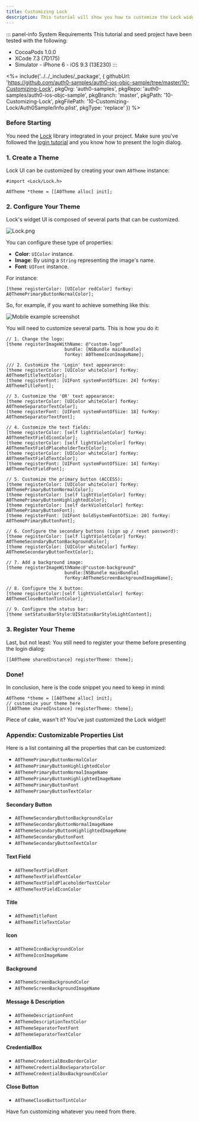```yaml
---
title: Customizing Lock
description: This tutorial will show you how to customize the Lock widget UI.
---
```


::: panel-info System Requirements
This tutorial and seed project have been tested with the following:

* CocoaPods 1.0.0
* XCode 7.3 (7D175)
* Simulator - iPhone 6 - iOS 9.3 (13E230)
  :::

<%= include('../../_includes/_package', {
  githubUrl: 'https://github.com/auth0-samples/auth0-ios-objc-sample/tree/master/10-Customizing-Lock',
  pkgOrg: 'auth0-samples',
  pkgRepo: 'auth0-samples/auth0-ios-objc-sample',
  pkgBranch: 'master',
  pkgPath: '10-Customizing-Lock',
  pkgFilePath: '10-Customizing-Lock/Auth0Sample/Info.plist',
  pkgType: 'replace'
}) %>

### Before Starting

You need the [Lock](https://github.com/auth0/Lock.iOS-OSX) library integrated in your project. Make sure you've followed the [login tutorial](01-login.md) and you know how to present the login dialog.

### 1. Create a Theme

Lock UI can be customized by creating your own `A0Theme` instance:

```objc
#import <Lock/Lock.h>
```

```objc
A0Theme *theme = [[A0Theme alloc] init];
```

### 2. Configure Your Theme

Lock's widget UI is composed of several parts that can be customized.

![Lock.png](/media/articles/libraries/lock-ios/customization/Lock-UI-Parts.png)

You can configure these type of properties:

- **Color**: `UIColor` instance.
- **Image**: By using a `String` representing the image's name.
- **Font**: `UIFont` instance.

For instance:

```objc
[theme registerColor: [UIColor redColor] forKey: A0ThemePrimaryButtonNormalColor];
```
So, for example, if you want to achieve something like this:

<div class="phone-mockup"><img src="/media/articles/native-platforms/ios-swift/Custom-Lock-Widget-Screenshot.png" alt="Mobile example screenshot"/></div>

You will need to customize several parts. This is how you do it:

```objc
// 1. Change the logo:
[theme registerImageWithName: @"custom-logo"
                      bundle: [NSBundle mainBundle]
                      forKey: A0ThemeIconImageName];
```

```objc
/// 2. Customize the 'Login' text appearance:
[theme registerColor: [UIColor whiteColor] forKey: A0ThemeTitleTextColor];
[theme registerFont: [UIFont systemFontOfSize: 24] forKey: A0ThemeTitleFont];
```

```objc
// 3. Customize the 'OR' text appearance:
[theme registerColor: [UIColor whiteColor] forKey: A0ThemeSeparatorTextColor];
[theme registerFont: [UIFont systemFontOfSize: 18] forKey: A0ThemeSeparatorTextFont];
```

```objc
// 4. Customize the text fields:
[theme registerColor: [self lightVioletColor] forKey: A0ThemeTextFieldIconColor];
[theme registerColor: [self lightVioletColor] forKey: A0ThemeTextFieldPlaceholderTextColor];
[theme registerColor: [UIColor whiteColor] forKey: A0ThemeTextFieldTextColor];
[theme registerFont: [UIFont systemFontOfSize: 14] forKey: A0ThemeTextFieldFont];
```

```objc
// 5. Customize the primary button (ACCESS):
[theme registerColor: [UIColor whiteColor] forKey: A0ThemePrimaryButtonNormalColor];
[theme registerColor: [self lightVioletColor] forKey: A0ThemePrimaryButtonHighlightedColor];
[theme registerColor: [self darkVioletColor] forKey: A0ThemePrimaryButtonFont];
[theme registerFont: [UIFont boldSystemFontOfSize: 20] forKey: A0ThemePrimaryButtonFont];
```

```objc
// 6. Configure the secondary buttons (sign up / reset password):
[theme registerColor: [self lightVioletColor] forKey: A0ThemeSecondaryButtonBackgroundColor];
[theme registerColor: [UIColor whiteColor] forKey: A0ThemeSecondaryButtonTextColor];
```

```objc
// 7. Add a background image:
[theme registerImageWithName:@"custom-background"
                      bundle:[NSBundle mainBundle]
                      forKey:A0ThemeScreenBackgroundImageName];
```

```objc
// 8. Configure the X button:
[theme registerColor:[self lightVioletColor] forKey: A0ThemeCloseButtonTintColor];
```

```objc
// 9. Configure the status bar:
[theme setStatusBarStyle:UIStatusBarStyleLightContent];
```

### 3. Register Your Theme

Last, but not least: You still need to register your theme before presenting the login dialog:

```objc
[[A0Theme sharedInstance] registerTheme: theme];
```

### Done!

In conclusion, here is the code snippet you need to keep in mind:

```objc
A0Theme *theme = [[A0Theme alloc] init];
// customize your theme here
[[A0Theme sharedInstance] registerTheme: theme];
```

Piece of cake, wasn't it? You've just customized the Lock widget!

### Appendix: Customizable Properties List

Here is a list containing all the properties that can be customized:

- `A0ThemePrimaryButtonNormalColor`
- `A0ThemePrimaryButtonHighlightedColor`
- `A0ThemePrimaryButtonNormalImageName`
- `A0ThemePrimaryButtonHighlightedImageName`
- `A0ThemePrimaryButtonFont`
- `A0ThemePrimaryButtonTextColor`

#### Secondary Button

- `A0ThemeSecondaryButtonBackgroundColor`
- `A0ThemeSecondaryButtonNormalImageName`
- `A0ThemeSecondaryButtonHighlightedImageName`
- `A0ThemeSecondaryButtonFont`
- `A0ThemeSecondaryButtonTextColor`

#### Text Field

- `A0ThemeTextFieldFont`
- `A0ThemeTextFieldTextColor`
- `A0ThemeTextFieldPlaceholderTextColor`
- `A0ThemeTextFieldIconColor`

#### Title

- `A0ThemeTitleFont`
- `A0ThemeTitleTextColor`

#### Icon

- `A0ThemeIconBackgroundColor`
- `A0ThemeIconImageName`

#### Background

- `A0ThemeScreenBackgroundColor`
- `A0ThemeScreenBackgroundImageName`

#### Message & Description

- `A0ThemeDescriptionFont`
- `A0ThemeDescriptionTextColor`
- `A0ThemeSeparatorTextFont`
- `A0ThemeSeparatorTextColor`

#### CredentialBox

- `A0ThemeCredentialBoxBorderColor`
- `A0ThemeCredentialBoxSeparatorColor`
- `A0ThemeCredentialBoxBackgroundColor`

#### Close Button

- `A0ThemeCloseButtonTintColor`

Have fun customizing whatever you need from there.
